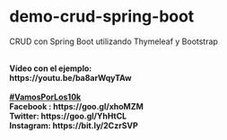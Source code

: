 # demo-crud-spring-boot
CRUD con Spring Boot utilizando Thymeleaf y Bootstrap

<br>
<b>Vídeo con el ejemplo:</b><br>
<b>https://youtu.be/ba8arWqyTAw</b><br>

<br>
<b><a href="https://goo.gl/v2Oej4" target="_blank">#VamosPorLos10k</a><b>
<br>
Facebook : https://goo.gl/xhoMZM<br>
Twitter: https://goo.gl/YhHtCL<br>
Instagram: https://bit.ly/2CzrSVP<br>
